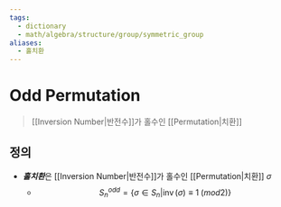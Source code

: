 ```yaml
---
tags:
  - dictionary
  - math/algebra/structure/group/symmetric_group
aliases:
  - 홀치환
---
```

# Odd Permutation
> [[Inversion Number|반전수]]가 홀수인 [[Permutation|치환]]
## 정의 
+ ***홀치환***은 [[Inversion Number|반전수]]가 홀수인 [[Permutation|치환]] $\sigma$ 
	+ $$S_n^{odd} = \{\sigma \in S_n | \operatorname{inv} (\sigma) \equiv1\;(mod2)\}$$
